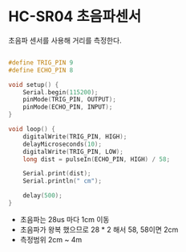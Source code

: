 # HC-SR04 초음파센서

초음파 센서를 사용해 거리를 측정한다.

```cpp title="ultrasonic.ino" linenums="1" hl_lines="5"

#define TRIG_PIN 9
#define ECHO_PIN 8

void setup() {
    Serial.begin(115200);
    pinMode(TRIG_PIN, OUTPUT);
    pinMode(ECHO_PIN, INPUT);
}

void loop() {
    digitalWrite(TRIG_PIN, HIGH);
    delayMicroseconds(10);
    digitalWrite(TRIG_PIN, LOW);
    long dist = pulseIn(ECHO_PIN, HIGH) / 58;

    Serial.print(dist);
    Serial.println(" cm");

    delay(500);
}
```

* 초음파는 28us 마다 1cm 이동
* 초음파가 왕복 했으므로 28 * 2 해서 58, 58이면 2cm
* 측정범위 2cm ~ 4m